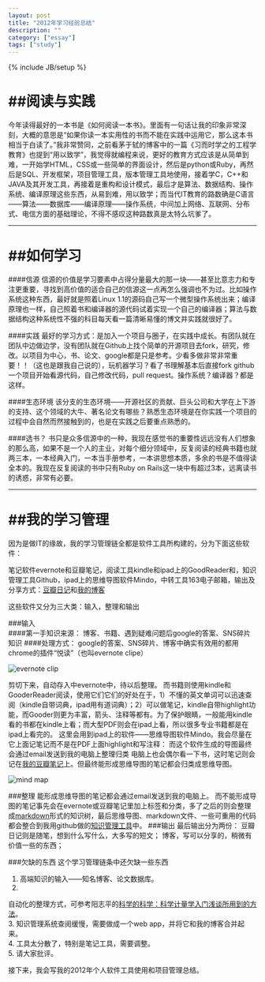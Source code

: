```yaml
---
layout: post
title: "2012年学习经验总结"
description: ""
category: ["essay"] 
tags: ["study"]
---
```

{% include JB/setup %}  

##阅读与实践  
===================
今年读得最好的一本书是《如何阅读一本书》。里面有一句话让我的印象非常深刻，大概的意思是“如果你读一本实用性的书而不能在实践中运用它，那么这本书相当于白读了。”我非常赞同，之前看茅于轼的博客中的一篇《习而时学之的工程学教育》也提到“用以致学”，我觉得就编程来说，更好的教育方式应该是从简单到难，一开始学HTML，CSS或一些简单的界面设计，然后是python或Ruby，再然后是SQL、开发框架，项目管理工具，版本管理工具地使用，接着学C，C++和JAVA及其开发工具，再接着是重构和设计模式，最后才是算法、数据结构、操作系统、编译原理这些东西，从易到难，用以致学；而当代IT教育的路数确是C语言——算法——数据库——编译原理——操作系统，中间加上网络、互联网、分布式、电信方面的基础理论，不得不感叹这种路数真是太特么坑爹了。

- - -

##如何学习
===================
####信源
信源的价值是学习要素中占得分量最大的那一块——甚至比意志力和专注更重要，寻找到高价值的适合自己的信源这一点再怎么强调也不为过。比如操作系统这种东西，最好就是照着Linux
1.1的源码自己写一个微型操作系统出来；编译原理也一样，自己照着书和编译器的源代码试着实现一个自己的编译器；算法与数据结构这种系统性不强的科目每天看一篇清晰易懂的博文并实践就很好了。

####实践
最好的学习方式：是加入一个项目与圈子，在实践中成长。有团队就在团队中边做边学，没有团队就在Github上找个简单的开源项目去fork，研究，修改。以项目为中心，书、论文、google都是只是参考。少看多做非常非常重要！！（这也是跟我自己说的），玩机器学习？看了书理解基本后直接fork
github一个项目开始看源代码，自己修改代码，pull
request。操作系统？编译器？都是这样。

####生态环境
该分支的生态环境——开源社区的贡献、巨头公司和大学在上下游的支持、这个领域的大牛、著名论文有哪些？熟悉生态环境是在你实践一个项目的过程中会自然而然接触到的，也是在实践之后要重点熟悉的。

####选书？
书只是众多信源中的一种，我现在感觉书的重要性远远没有人们想象的那么高，如果不是一个人的主业，对每个细分领域中，反复阅读的经典书籍也就两三本，一本经典入门，一本当手册参考，一本讲思想本质，多余的书是不值得读全本的。我现在反复阅读的书中只有Ruby
on Rails这一块中有超过3本，远离读书的诱惑，非常有必要。

- - -

##我的学习管理
===================
因为是做IT的缘故，我的学习管理链全都是软件工具所构建的，分为下面这些软件：

笔记软件evernote和豆瓣笔记，阅读工具kindle和ipad上的GoodReader和，知识管理工具Github，ipad上的思维导图软件Mindo，中转工具163电子邮箱，输出及分享方式：[豆瓣日记](http://www.douban.com/people/baiwuya/notes)和[我的博客](http://liusihao.com/)

这些软件又分为三大类：输入，整理和输出

###输入  
####第一手知识来源：
博客、书籍、遇到疑难问题后google的答案、SNS碎片知识
####处理方式：
google的答案、SNS碎片、博客中确实有效用的都用chrome的插件“悦读”（也叫evernote
clipe）  

![evernote clip](http://farm9.staticflickr.com/8217/8320622002_3cc6f517c6.jpg)  

剪切下来，自动存入中evernote中，待以后整理。
而书籍则使用kindle和GooderReader阅读，使用它们它们的好处在于，1）不懂的英文单词可以迅速查阅（kindle自带词典，ipad用有道词典）；2）可以做笔记，kindle自带highlight功能，而Gooder则更为丰富，箭头、注释等都有。为了保护眼睛，一般能用kindle看的书都在kindle上看；而大型PDF则会在ipad上看，所以很多专业书籍都是在ipad上看完的。
这里会用到ipad上的软件——思维导图软件Mindo。我会尽量在它上面记笔记而不是在PDF上面highlight和写注释：
而这个软件生成的导图最终会通过email发送到我的电脑上整理归类
电脑上也会偶尔看一下书，这时笔记则会记在[我的豆瓣笔记](http://book.douban.com/people/baiwuya/annotation/)上。但最终能形成思维导图的笔记都会归类成思维导图。

![mind map](http://farm9.staticflickr.com/8491/8320620890_daaa2ee968_b.jpg)

###整理
能形成思维导图的笔记都会通过email发送到我的电脑上。
而不能形成导图的笔记事先会在evernote或豆瓣笔记里加上标签和分类，多了之后的则会整理成[markdown](http://zh.wikipedia.org/zh-hans/Markdown)形式的知识树，最后思维导图、markdown文件、一些可重用的代码都会整合到我用github做的[知识管理工具](https://github.com/WhiteCrow/km)中。
###输出
最后输出分为两份：
豆瓣日记则是随笔，想到什么写什么，大多写的短文；
博客，写可以分享的，稍微有价值一些的东西；

###欠缺的东西
这个学习管理链条中还欠缺一些东西  
1. 高端知识的输入——知名博客、论文数据库。  
2.
自动化的整理方式，可参考阳志平的[科学的科学：科学计量学入门浅谈所用到的方法](http://www.douban.com/note/254981732/)。  
3. 知识管理系统查阅缓慢，需要做成一个web app，并将它和我的博客合并起来。  
4. 工具太分散了，特别是笔记工具，需要调整。  
5. 请大家批评。  
  

接下来，我会写我的2012年个人软件工具使用和项目管理总结。
